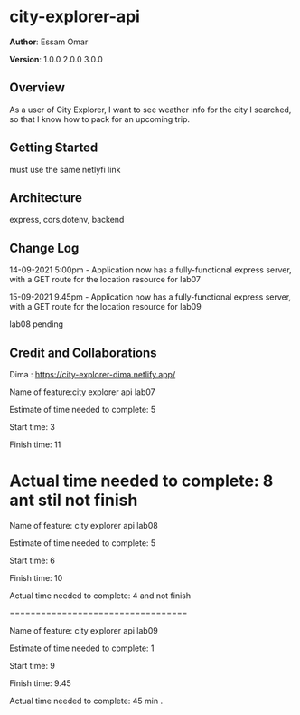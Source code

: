 # city-explorer-api 

**Author**: Essam Omar

**Version**: 1.0.0 
2.0.0
3.0.0

## Overview
As a user of City Explorer, I want to see weather info for the city I searched, so that I know how to pack for an upcoming trip.

## Getting Started
must use the same netlyfi link

## Architecture
express, cors,dotenv, backend

## Change Log

14-09-2021 5:00pm - Application now has a fully-functional express server, with a GET route for the location resource for lab07 

15-09-2021 9.45pm - Application now has a fully-functional express server, with a GET route for the location resource for lab09

lab08 pending
## Credit and Collaborations
Dima : https://city-explorer-dima.netlify.app/ 


Name of feature:city explorer api lab07

Estimate of time needed to complete: 5

Start time: 3

Finish time: 11

Actual time needed to complete: 8
ant stil not finish 
=============================
Name of feature: city explorer api lab08

Estimate of time needed to complete: 5

Start time: 6

Finish time: 10

Actual time needed to complete: 4 and not finish 

==================================

Name of feature: city explorer api lab09

Estimate of time needed to complete: 1

Start time: 9

Finish time: 9.45

Actual time needed to complete: 45 min .